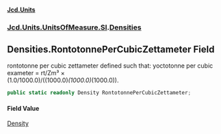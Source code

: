 #### [Jcd.Units](index.md 'index')
### [Jcd.Units.UnitsOfMeasure.SI](Jcd.Units.UnitsOfMeasure.SI.md 'Jcd.Units.UnitsOfMeasure.SI').[Densities](Densities.md 'Jcd.Units.UnitsOfMeasure.SI.Densities')

## Densities.RontotonnePerCubicZettameter Field

rontotonne per cubic zettameter defined such that: yoctotonne per cubic exameter = rt/Zm³ ×  
(1.0/1000.0)/((1000.0)*(1000.0)*(1000.0)).

```csharp
public static readonly Density RontotonnePerCubicZettameter;
```

#### Field Value
[Density](Density.md 'Jcd.Units.UnitTypes.Density')